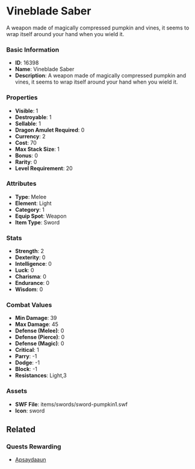 # Vineblade Saber

A weapon made of magically compressed pumpkin and vines, it seems to wrap itself around your hand when you wield it.

### Basic Information

- **ID**: 16398
- **Name**: Vineblade Saber
- **Description**: A weapon made of magically compressed pumpkin and vines, it seems to wrap itself around your hand when you wield it.

### Properties

- **Visible**: 1
- **Destroyable**: 1
- **Sellable**: 1
- **Dragon Amulet Required**: 0
- **Currency**: 2
- **Cost**: 70
- **Max Stack Size**: 1
- **Bonus**: 0
- **Rarity**: 0
- **Level Requirement**: 20

### Attributes

- **Type**: Melee
- **Element**: Light
- **Category**: 1
- **Equip Spot**: Weapon
- **Item Type**: Sword

### Stats

- **Strength**: 2
- **Dexterity**: 0
- **Intelligence**: 0
- **Luck**: 0
- **Charisma**: 0
- **Endurance**: 0
- **Wisdom**: 0

### Combat Values

- **Min Damage**: 39
- **Max Damage**: 45
- **Defense (Melee)**: 0
- **Defense (Pierce)**: 0
- **Defense (Magic)**: 0
- **Critical**: 1
- **Parry**: -1
- **Dodge**: -1
- **Block**: -1
- **Resistances**: Light,3

### Assets

- **SWF File**: items/swords/sword-pumpkin1.swf
- **Icon**: sword

## Related

### Quests Rewarding

- [Apsaydaaun](../quests/1386-apsaydaaun.md)

